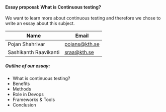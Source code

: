 #### Essay proposal: What is Continuous testing?

We want to learn more about continuous testing and therefore we chose to write an essay about this subject. 

| Name | Email |
| ------ | ------ |
| Pojan Shahrivar | pojans@kth.se |
| Sashikanth Raavikanti | sraa@kth.se |

##### Outline of our essay:
- What is continuous testing?
- Benefits
- Methods
- Role in Devops
- Frameworks & Tools
- Conclusion

